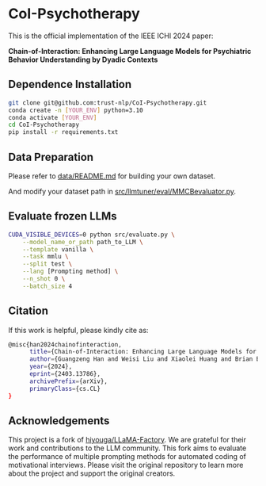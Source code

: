 # CoI-Psychotherapy

This is the official implementation of the IEEE ICHI 2024 paper: 

**Chain-of-Interaction: Enhancing Large Language Models for Psychiatric Behavior Understanding by Dyadic Contexts**

## Dependence Installation

```bash
git clone git@github.com:trust-nlp/CoI-Psychotherapy.git
conda create -n [YOUR_ENV] python=3.10
conda activate [YOUR_ENV]
cd CoI-Psychotherapy
pip install -r requirements.txt
```
## Data Preparation

Please refer to [data/README.md](https://github.com/hiyouga/LLaMA-Factory/blob/main/data/README.md) for building your own dataset.

And modify your dataset path in [src/llmtuner/eval/MMCBevaluator.py](https://github.com/trust-nlp/CoI-Psychotherapy/blob/main/src/llmtuner/eval/MMCBevaluator.py).

## Evaluate frozen LLMs

```bash
CUDA_VISIBLE_DEVICES=0 python src/evaluate.py \
    --model_name_or_path path_to_LLM \
    --template vanilla \
    --task mmlu \
    --split test \
    --lang [Prompting method] \
    --n_shot 0 \
    --batch_size 4
```
## Citation
If this work is helpful, please kindly cite as:

```bash
@misc{han2024chainofinteraction,
      title={Chain-of-Interaction: Enhancing Large Language Models for Psychiatric Behavior Understanding by Dyadic Contexts}, 
      author={Guangzeng Han and Weisi Liu and Xiaolei Huang and Brian Borsari},
      year={2024},
      eprint={2403.13786},
      archivePrefix={arXiv},
      primaryClass={cs.CL}
}
```

## Acknowledgements

This project is a fork of [hiyouga/LLaMA-Factory](https://github.com/hiyouga/LLaMA-Factory). We are grateful for their work and contributions to the LLM community. 
This fork aims to evaluate the performance of multiple prompting methods for automated coding of motivational interviews.
Please visit the original repository to learn more about the project and support the original creators.


